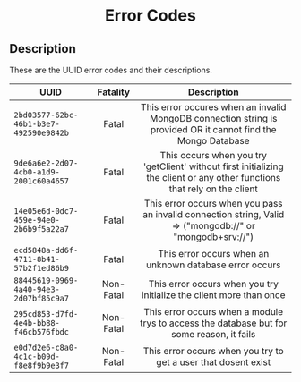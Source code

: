 <h1 align="center">
    Error Codes
</h1>

## Description

These are the UUID error codes and their descriptions.

| UUID | Fatality | Description |
| -------------- |:--------------:|:--------------:|
| `2bd03577-62bc-46b1-b3e7-492590e9842b` | Fatal | This error occures when an invalid MongoDB connection string is provided OR it cannot find the Mongo Database |
| `9de6a6e2-2d07-4cb0-a1d9-2001c60a4657` | Fatal | This occurs when you try 'getClient' without first initializing the client or any other functions that rely on the client |
| `14e05e6d-0dc7-459e-94e0-2b6b9f5a22a7` | Fatal | This error occurs when you pass an invalid connection string, Valid => ("mongodb://" or "mongodb+srv://") |
| `ecd5848a-dd6f-4711-8b41-57b2f1ed86b9` | Fatal | This error occurs when an unknown database error occurs |
| `88445619-0969-4a40-94e3-2d07bf85c9a7` | Non-Fatal | This error occurs when you try initialize the client more than once |
| `295cd853-d7fd-4e4b-bb88-f46cb576fbdc` | Non-Fatal | This error occurs when a module trys to access the database but for some reason, it fails |
| `e0d7d2e6-c8a0-4c1c-b09d-f8e8f9b9e3f7` | Non-Fatal | This error occurs when you try to get a user that dosent exist |
